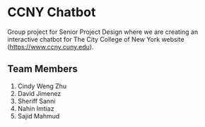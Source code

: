# CCNY Chatbot
Group project for Senior Project Design where we are creating an interactive chatbot for The City College of New York website (https://www.ccny.cuny.edu).

## Team Members
1. Cindy Weng Zhu
2. David Jimenez
3. Sheriff Sanni
4. Nahin Imtiaz
5. Sajid Mahmud
